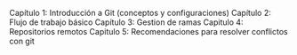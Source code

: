 Capítulo 1: Introducción a Git (conceptos y configuraciones)
Capítulo 2: Flujo de trabajo básico
Capítulo 3: Gestion de ramas
Capitulo 4: Repositorios remotos
Capitulo 5: Recomendaciones para resolver conflictos con git